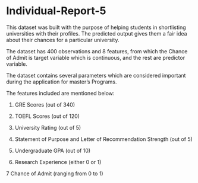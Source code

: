 # Individual-Report-5
This dataset was built with the purpose of helping students in shortlisting universities with their profiles. The predicted output gives them a fair idea about their chances for a particular university.

The dataset has 400 observations and 8 features, from which the Chance of Admit is target variable which is continuous, and the rest are predictor variable.

The dataset contains several parameters which are considered important during the application for master’s Programs.

The features included are mentioned below:

1.	GRE Scores (out of 340)

2.	TOEFL Scores (out of 120)
	
2.	University Rating (out of 5)
	
4.	Statement of Purpose and Letter of Recommendation Strength (out of 5)
	
5.	Undergraduate GPA (out of 10)
	
16.	Research Experience (either 0 or 1)
	
7	Chance of Admit (ranging from 0 to 1)
